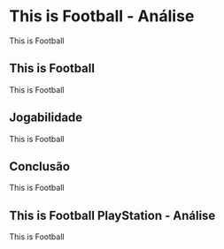 ---
---

# This is Football - Análise

This is Football

## This is Football

This is Football

## Jogabilidade

This is Football

## Conclusão

This is Football

## This is Football PlayStation - Análise

This is Football
